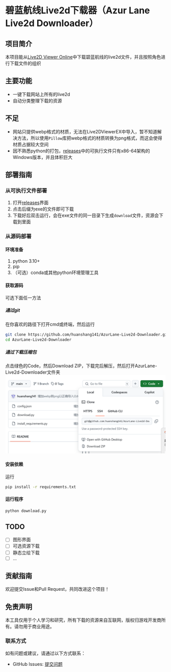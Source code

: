 # 碧蓝航线Live2d下载器（Azur Lane  Live2d Downloader）

## 项目简介

本项目能从[Live2D Viewer Online](https://static.l2d.su/live2d)中下载碧蓝航线的live2d文件，并且按照角色进行下载文件的组织

## 主要功能

- 一键下载网站上所有的live2d
- 自动分类整理下载的资源

## 不足

- 网站只提供webp格式的材质，无法在Live2DViewerEX中导入，暂不知道解决方法，所以使用`Pillow`库把webp格式的材质转换为png格式，而这会使得材质占据较大空间
- 因不熟悉python的打包，[releases](https://github.com/huanshang141/AzurLane-Live2d-Downloader/releases)中的可执行文件只有x86-64架构的Windows版本，并且体积巨大

## 部署指南

### 从可执行文件部署
1. 打开[releases](https://github.com/huanshang141/AzurLane-Live2d-Downloader/releases)界面
2. 点击后缀为exe的文件即可下载
3. 下载好后双击运行，会在exe文件的同一目录下生成`download`文件，资源会下载到里面
### 从源码部署
#### 环境准备
1. python 3.10+
2. pip
3. （可选）conda或其他python环境管理工具
#### 获取源码
可选下面任一方法
##### 通过git
在你喜欢的路径下打开cmd或终端，然后运行
```bash
git clone https://github.com/huanshang141/AzurLane-Live2d-Downloader.git
cd AzurLane-Live2d-Downloader
```
##### 通过下载压缩包
点击绿色的Code，然后Download ZIP，下载完后解压，然后打开AzurLane-Live2d-Downloader文件夹
![这是图片](https://github.com/huanshang141/AzurLane-Live2d-Downloader/blob/main/doc/pic/1.png)
#### 安装依赖
运行
```bash
pip install -r requirements.txt
```
#### 运行程序
```bash
python download.py
```

## TODO
- [ ] 图形界面
- [ ] 可选资源下载
- [ ] 静态立绘下载
- [ ] ...
## 贡献指南

欢迎提交Issue和Pull Request，共同改进这个项目！

## 免责声明

本工具仅用于个人学习和研究，所有下载的资源来自互联网，版权归游戏开发商所有。请勿用于商业用途。

### 联系方式

如有问题或建议，请通过以下方式联系：
- GitHub Issues: [提交问题](https://github.com/huanshang141/AzurLane-Live2d-Downloader/issues)
